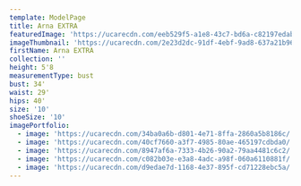 ```yaml
---
template: ModelPage
title: Arna EXTRA
featuredImage: 'https://ucarecdn.com/eeb529f5-a1e8-43c7-bd6a-c82197edab31/'
imageThumbnail: 'https://ucarecdn.com/2e23d2dc-91df-4ebf-9ad8-637a21b96318/'
firstName: Arna EXTRA
collection: ''
height: 5'8
measurementType: bust
bust: 34'
waist: 29'
hips: 40'
size: '10'
shoeSize: '10'
imagePortfolio:
  - image: 'https://ucarecdn.com/34ba0a6b-d801-4e71-8ffa-2860a5b8186c/'
  - image: 'https://ucarecdn.com/40cf7660-a3f7-4985-80ae-465197cdbda0/'
  - image: 'https://ucarecdn.com/8947af6a-7333-4b26-90a2-79aa4481c6c2/'
  - image: 'https://ucarecdn.com/c082b03e-e3a8-4adc-a98f-060a6110881f/'
  - image: 'https://ucarecdn.com/d9edae7d-1168-4e37-895f-cd71228ebc5a/'
---
```


